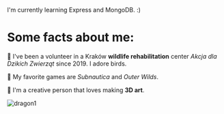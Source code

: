 I'm currently learning Express and MongoDB. :)

# Some facts about me:

🌺 I've been a volunteer in a Kraków **wildlife rehabilitation** center _Akcja dla Dzikich Zwierząt_ since 2019. I adore birds.

🌺 My favorite games are _Subnautica_ and _Outer Wilds_.

🌺 I'm a creative person that loves making **3D art**.

![dragon1](https://github.com/PolishCrow23/PolishCrow23/assets/139121607/2d575e2b-da68-4b25-b2db-cb6153b97a1d)

<!--
**PolishCrow23/PolishCrow23** is a ✨ _special_ ✨ repository because its `README.md` (this file) appears on your GitHub profile.

Here are some ideas to get you started:

- 🔭 I’m currently working on ...
- 🌱 I’m currently learning ...
- 👯 I’m looking to collaborate on ...
- 🤔 I’m looking for help with ...
- 💬 Ask me about ...
- 📫 How to reach me: ...
- 😄 Pronouns: ...
- ⚡ Fun fact: ...
-->
